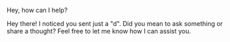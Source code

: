 Hey, how can I help?

Hey there! I noticed you sent just a "d". Did you mean to ask something or share a thought? Feel free to let me know how I can assist you.